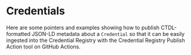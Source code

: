 ---
---

# Credentials

Here are some pointers and examples showing how to publish CTDL-formatted
JSON-LD metadata about a `Credential` so that it can be easily ingested into the
Credential Registry with the Credential Registry Publish Action tool on GitHub
Actions.
